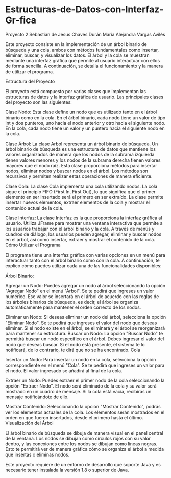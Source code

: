 # Estructuras-de-Datos-con-Interfaz-Gr-fica
Proyecto 2
Sebastian de Jesus Chaves Durán
María Alejandra Vargas Avilés

Este proyecto consiste en la implementación de un árbol binario de búsqueda y una cola, ambos con métodos fundamentales como insertar, eliminar, buscar, y visualizar los datos. El árbol y la cola se muestran mediante una interfaz gráfica que permite al usuario interactuar con ellos de forma sencilla. A continuación, se detalla el funcionamiento y la manera de utilizar el programa.

Estructura del Proyecto

El proyecto está compuesto por varias clases que implementan las estructuras de datos y la interfaz gráfica de usuario. Las principales clases del proyecto son las siguientes:

Clase Nodo: Esta clase define un nodo que es utilizado tanto en el árbol binario como en la cola. En el árbol binario, cada nodo tiene un valor de tipo int y dos punteros, uno hacia el nodo anterior y otro hacia el siguiente nodo. En la cola, cada nodo tiene un valor y un puntero hacia el siguiente nodo en la cola.

Clase Árbol: La clase Arbol representa un árbol binario de búsqueda. Un árbol binario de búsqueda es una estructura de datos que mantiene los valores organizados de manera que los nodos de la subrama izquierda tienen valores menores y los nodos de la subrama derecha tienen valores mayores que el nodo raíz. Esta clase proporciona métodos para insertar nodos, eliminar nodos y buscar nodos en el árbol. Los métodos son recursivos y permiten realizar estas operaciones de manera eficiente.

Clase Cola: La clase Cola implementa una cola utilizando nodos. La cola sigue el principio FIFO (First In, First Out), lo que significa que el primer elemento en ser insertado será el primero en ser extraído. La clase permite insertar nuevos elementos, extraer elementos de la cola y mostrar el contenido actual de la cola.

Clase Interfaz: La clase Interfaz es la que proporciona la interfaz gráfica al usuario. Utiliza JFrame para mostrar una ventana interactiva que permite a los usuarios trabajar con el árbol binario y la cola. A través de menús y cuadros de diálogo, los usuarios pueden agregar, eliminar y buscar nodos en el árbol, así como insertar, extraer y mostrar el contenido de la cola.
Cómo Utilizar el Programa

El programa tiene una interfaz gráfica con varias opciones en un menú para interactuar tanto con el árbol binario como con la cola. A continuación, te explico cómo puedes utilizar cada una de las funcionalidades disponibles:

Árbol Binario:

Agregar un Nodo: Puedes agregar un nodo al árbol seleccionando la opción "Agregar Nodo" en el menú "Árbol". Se te pedirá que ingreses un valor numérico. Ese valor se insertará en el árbol de acuerdo con las reglas de los árboles binarios de búsqueda, es decir, el árbol se organiza automáticamente para mantener el orden correcto de los nodos.


Eliminar un Nodo: Si deseas eliminar un nodo del árbol, selecciona la opción "Eliminar Nodo". Se te pedirá que ingreses el valor del nodo que deseas eliminar. Si el nodo existe en el árbol, se eliminará y el árbol se reorganizará para mantener su estructura.
Buscar un Nodo: La opción "Buscar Nodo" te permitirá buscar un nodo específico en el árbol. Debes ingresar el valor del nodo que deseas buscar. Si el nodo está presente, el sistema te lo notificará, de lo contrario, te dirá que no se ha encontrado.
Cola

Insertar un Nodo: Para insertar un nodo en la cola, selecciona la opción correspondiente en el menú "Cola". Se te pedirá que ingreses un valor para el nodo. El valor ingresado se añadirá al final de la cola.

Extraer un Nodo: Puedes extraer el primer nodo de la cola seleccionando la opción "Extraer Nodo". El nodo será eliminado de la cola y su valor será mostrado en un cuadro de mensaje. Si la cola está vacía, recibirás un mensaje notificándote de ello.

Mostrar Contenido: Seleccionando la opción "Mostrar Contenido", podrás ver los elementos actuales de la cola. Los elementos serán mostrados en el orden en que fueron insertados, desde el primero hasta el último.
Visualización del Árbol

El árbol binario de búsqueda se dibuja de manera visual en el panel central de la ventana. Los nodos se dibujan como círculos rojos con su valor dentro, y las conexiones entre los nodos se dibujan como líneas negras. Esto te permitirá ver de manera gráfica cómo se organiza el árbol a medida que insertas o eliminas nodos.


Este proyecto requiere de un entorno de desarrollo que soporte Java y es necesario tener instalada la versión 1.8 o superior de Java.
